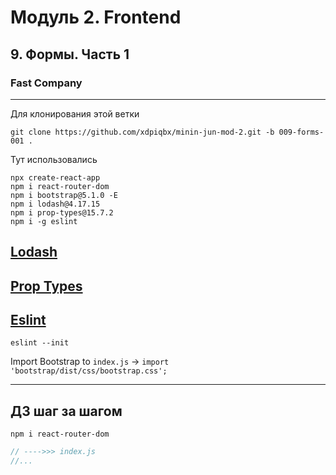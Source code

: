 # Модуль 2. Frontend

## 9. Формы. Часть 1

### Fast Company

---

Для клонирования этой ветки

```code
git clone https://github.com/xdpiqbx/minin-jun-mod-2.git -b 009-forms-001 .
```

Тут использовались

```code
npx create-react-app
npm i react-router-dom
npm i bootstrap@5.1.0 -E
npm i lodash@4.17.15
npm i prop-types@15.7.2
npm i -g eslint
```

## [Lodash](https://lodash.com/)

## [Prop Types](https://www.npmjs.com/package/prop-types)

## [Eslint](https://eslint.org/)

```code
eslint --init
```

Import Bootstrap to `index.js` -> `import 'bootstrap/dist/css/bootstrap.css';`

---

## ДЗ шаг за шагом

```code
npm i react-router-dom
```

```jsx
// ---->>> index.js
//...
```
